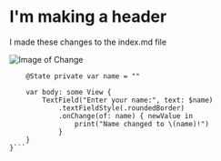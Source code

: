 # I'm making a header
I made these changes to the index.md file

![Image of Change](https://online.up.ac.za/wp-content/uploads/2021/11/UP-Change-Job-1500x630.jpg)

```struct ContentView: View {
    @State private var name = ""

    var body: some View {
        TextField("Enter your name:", text: $name)
            .textFieldStyle(.roundedBorder)
            .onChange(of: name) { newValue in
                print("Name changed to \(name)!")
            }
    }
}```
